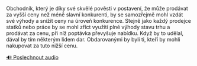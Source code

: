 
Obchodník, který je díky své skvělé pověsti v postavení, že může prodávat za vyšší ceny než méně slavní konkurenti, by se samozřejmě mohl vzdát své výhody a snížit ceny na úroveň konkurence. Stejně jako každý prodejce statků nebo práce by se mohl zříct využití plné výhody stavu trhu a prodávat za cenu, při níž poptávka převyšuje nabídku. Když by to udělal, dával by tím některým lidem dar. Obdarovanými by byli ti, kteří by mohli nakupovat za tuto nižší cenu.

[🔊 Poslechnout audio](/data/7-paragraphs/audio/chapter_69/para_003-Obchodnk-kter-je-dky-sv-skvl-povsti-v-post.mp3)
